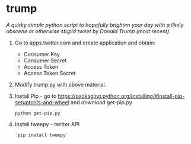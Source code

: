 # trump
*A quirky simple python script to hopefully brighten your day with a likely obscene or otherwise stupid tweet
  by Donald Trump (most recent)*

1. Go to apps.twitter.com and create application and obtain:
      - Consumer Key
      - Consumer Secret
      - Access Token
      - Access Token Secret

2. Modify trump.py with above material.

3. Install Pip - go to https://packaging.python.org/installing/#install-pip-setuptools-and-wheel and download get-pip.py

      `python get-pip.py`
  
4. Install tweepy - twitter API

       `pip install tweepy`
